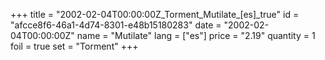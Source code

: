 +++
title = "2002-02-04T00:00:00Z_Torment_Mutilate_[es]_true"
id = "afcce8f6-46a1-4d74-8301-e48b15180283"
date = "2002-02-04T00:00:00Z"
name = "Mutilate"
lang = ["es"]
price = "2.19"
quantity = 1
foil = true
set = "Torment"
+++
